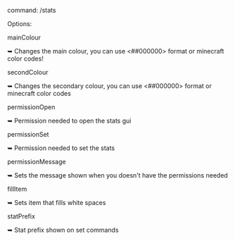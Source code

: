 command:
/stats

Options:

mainColour

  ➥ Changes the main colour, you can use <##000000> format or minecraft color codes!

secondColour

  ➥ Changes the secondary colour, you can use <##000000> format or minecraft color codes

permissionOpen
  
  ➥ Permission needed to open the stats gui

permissionSet

  ➥ Permission needed to set the stats

permissionMessage

  ➥ Sets the message shown when you doesn't have the permissions needed
  
fillItem

  ➥ Sets item that fills white spaces
  
statPrefix

  ➥ Stat prefix shown on set commands
